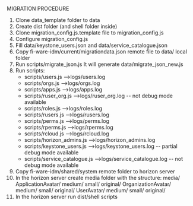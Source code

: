 MIGRATION PROCEDURE
 
1. Clone data_template folder to data
2. Create dist folder (and shell folder inside)
3. Clone migration_config.js.template file to migration_config.js
4. Configure migration_config.js
5. Fill data/keystone_users.json and data/service_catalogue.json
6. Copy fi-ware-idm/current/migrationdata.json remote file to data/ local folder
7. Run scripts/migrate_json.js It will generate data/migrate_json_new.js
8. Run scripts: 
	- scripts/users.js -->logs/users.log
	- scripts/orgs.js -->logs/orgs.log
	- scripts/apps.js -->logs/apps.log
	- scripts/ruser_org.js -->logs/ruser_org.log  -- not debug mode available
	- scripts/roles.js -->logs/roles.log
	- scripts/rusers.js -->logs/rusers.log
	- scripts/perms.js -->logs/perms.log
	- scripts/rperms.js -->logs/rperms.log
	- scripts/rcloud.js -->logs/rcloud.log
	- scripts/horizon_admins.js -->logs/horizon_admins.log
	- scripts/keystone_users.js -->logs/keystone_users.log  -- partial debug mode available
	- scripts/service_catalogue.js -->logs/service_catalogue.log -- not debug mode available
9. Copy fi-ware-idm/shared/system remote folder to horizon server	
10. In the horizon server create media folder with the structure: 
	media/
		ApplicationAvatar/
			medium/
			small/
			original/
		OrganizationAvatar/
			medium/
			small/
			original/
		UserAvatar/
			medium/
			small/
			original/
11. In the horizon server run dist/shell scripts
